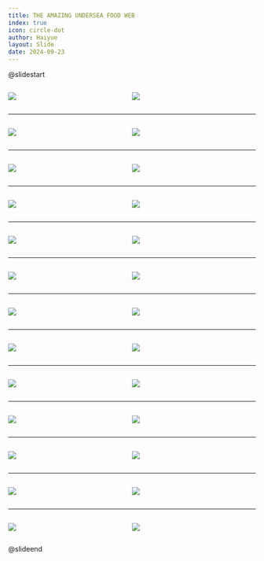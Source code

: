 ```yaml
---
title: THE AMAZING UNDERSEA FOOD WEB
index: true
icon: circle-dot
author: Haiyue
layout: Slide
date: 2024-09-23
---
```

 
@slidestart

<div style="display:flex">
<div style="flex:1">

![](/reading/english/Level-Z/THE%20AMAZING%20UNDERSEA%20FOOD%20WEB/001.webp)
</div>
<div style="flex:1">

![](/reading/english/Level-Z/THE%20AMAZING%20UNDERSEA%20FOOD%20WEB/002.webp)
</div>
</div>

---

<div style="display:flex">
<div style="flex:1">

![](/reading/english/Level-Z/THE%20AMAZING%20UNDERSEA%20FOOD%20WEB/003.webp)
</div>
<div style="flex:1">

![](/reading/english/Level-Z/THE%20AMAZING%20UNDERSEA%20FOOD%20WEB/004.webp)
</div>
</div>

---

<div style="display:flex">
<div style="flex:1">

![](/reading/english/Level-Z/THE%20AMAZING%20UNDERSEA%20FOOD%20WEB/005.webp)
</div>
<div style="flex:1">

![](/reading/english/Level-Z/THE%20AMAZING%20UNDERSEA%20FOOD%20WEB/006.webp)
</div>
</div>

---

<div style="display:flex">
<div style="flex:1">

![](/reading/english/Level-Z/THE%20AMAZING%20UNDERSEA%20FOOD%20WEB/007.webp)
</div>
<div style="flex:1">

![](/reading/english/Level-Z/THE%20AMAZING%20UNDERSEA%20FOOD%20WEB/008.webp)
</div>
</div>

---

<div style="display:flex">
<div style="flex:1">

![](/reading/english/Level-Z/THE%20AMAZING%20UNDERSEA%20FOOD%20WEB/009.webp)
</div>
<div style="flex:1">

![](/reading/english/Level-Z/THE%20AMAZING%20UNDERSEA%20FOOD%20WEB/010.webp)
</div>
</div>

---

<div style="display:flex">
<div style="flex:1">

![](/reading/english/Level-Z/THE%20AMAZING%20UNDERSEA%20FOOD%20WEB/011.webp)
</div>
<div style="flex:1">

![](/reading/english/Level-Z/THE%20AMAZING%20UNDERSEA%20FOOD%20WEB/012.webp)
</div>
</div>

---

<div style="display:flex">
<div style="flex:1">

![](/reading/english/Level-Z/THE%20AMAZING%20UNDERSEA%20FOOD%20WEB/013.webp)
</div>
<div style="flex:1">

![](/reading/english/Level-Z/THE%20AMAZING%20UNDERSEA%20FOOD%20WEB/014.webp)
</div>
</div>

---

<div style="display:flex">
<div style="flex:1">

![](/reading/english/Level-Z/THE%20AMAZING%20UNDERSEA%20FOOD%20WEB/015.webp)
</div>
<div style="flex:1">

![](/reading/english/Level-Z/THE%20AMAZING%20UNDERSEA%20FOOD%20WEB/016.webp)
</div>
</div>

---

<div style="display:flex">
<div style="flex:1">

![](/reading/english/Level-Z/THE%20AMAZING%20UNDERSEA%20FOOD%20WEB/017.webp)
</div>
<div style="flex:1">

![](/reading/english/Level-Z/THE%20AMAZING%20UNDERSEA%20FOOD%20WEB/018.webp)
</div>
</div>

---

<div style="display:flex">
<div style="flex:1">

![](/reading/english/Level-Z/THE%20AMAZING%20UNDERSEA%20FOOD%20WEB/019.webp)
</div>
<div style="flex:1">

![](/reading/english/Level-Z/THE%20AMAZING%20UNDERSEA%20FOOD%20WEB/020.webp)
</div>
</div>

---

<div style="display:flex">
<div style="flex:1">

![](/reading/english/Level-Z/THE%20AMAZING%20UNDERSEA%20FOOD%20WEB/021.webp)
</div>
<div style="flex:1">

![](/reading/english/Level-Z/THE%20AMAZING%20UNDERSEA%20FOOD%20WEB/022.webp)
</div>
</div>

---

<div style="display:flex">
<div style="flex:1">

![](/reading/english/Level-Z/THE%20AMAZING%20UNDERSEA%20FOOD%20WEB/023.webp)
</div>
<div style="flex:1">

![](/reading/english/Level-Z/THE%20AMAZING%20UNDERSEA%20FOOD%20WEB/024.webp)
</div>
</div>

---

<div style="display:flex">
<div style="flex:1">

![](/reading/english/Level-Z/THE%20AMAZING%20UNDERSEA%20FOOD%20WEB/025.webp)
</div>
<div style="flex:1">

![](/reading/english/Level-Z/THE%20AMAZING%20UNDERSEA%20FOOD%20WEB/026.webp)
</div>
</div>

@slideend